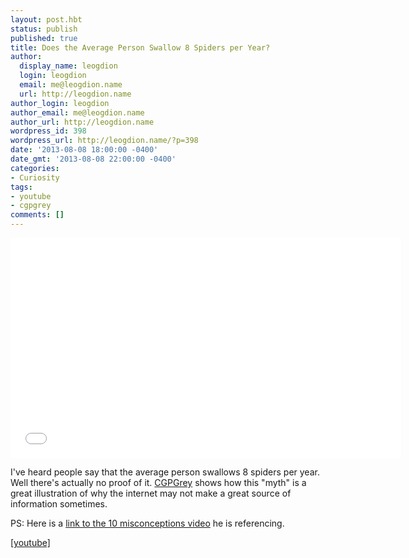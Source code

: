 ```yaml
---
layout: post.hbt
status: publish
published: true
title: Does the Average Person Swallow 8 Spiders per Year?
author:
  display_name: leogdion
  login: leogdion
  email: me@leogdion.name
  url: http://leogdion.name
author_login: leogdion
author_email: me@leogdion.name
author_url: http://leogdion.name
wordpress_id: 398
wordpress_url: http://leogdion.name/?p=398
date: '2013-08-08 18:00:00 -0400'
date_gmt: '2013-08-08 22:00:00 -0400'
categories:
- Curiosity
tags:
- youtube
- cgpgrey
comments: []
---
```

<iframe width="625" height="352" src="//www.youtube.com/embed/NVmnLaTXylc" frameborder="0" allowfullscreen></iframe>
<p>I've heard people say that the average person swallows 8 spiders per year. Well there's actually no proof of it. <a href="http:&#47;&#47;www.youtube.com&#47;user&#47;CGPGrey" target="_blank">CGPGrey</a> shows how this "myth" is a great illustration of why the internet may not make a great source of information sometimes.</p>
<p>PS: Here is a <a href="http:&#47;&#47;www.youtube.com&#47;watch?annotation_id=annotation_593216&amp;feature=iv&amp;src_vid=NVmnLaTXylc&amp;v=SCzXZfNIu3A" target="_blank">link to the 10 misconceptions video</a> he is referencing.</p>
<p><a href="http:&#47;&#47;www.youtube.com&#47;watch?v=NVmnLaTXylc" target="_blank">[youtube]</a></p>

